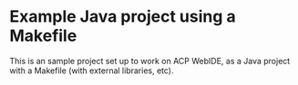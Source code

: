 # Example Java project using a Makefile

This is an sample project set up to work on ACP WebIDE, as a Java project with a Makefile (with external libraries, etc). 


